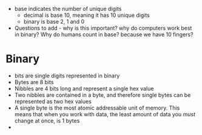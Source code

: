 - base indicates the number of unique digits
	- decimal is base 10, meaning it has 10 unique digits
	- binary is base 2, 1 and 0
- Questions to add - why is this important? why do computers work best in binary? Why do humans count in base? because we have 10 fingers?

# Binary
- bits are single digits represented in binary
- Bytes are 8 bits
- Nibbles are 4 bits long and represent a single hex value
- Two nibbles are contained in a byte, and therefore single bytes can be represented as two hex values
- A single byte is the most atomic addressable unit of memory. This means that when you work with data, the least amount of data you *must* change at once, is 1 bytes
- 